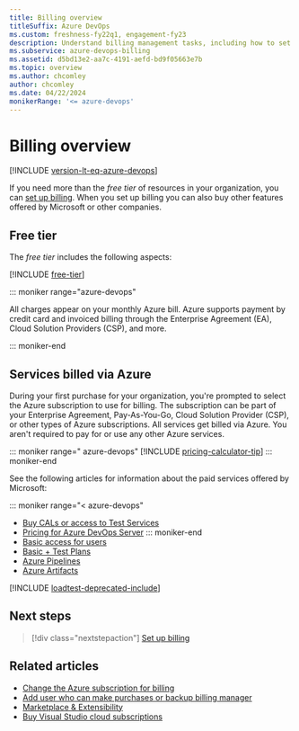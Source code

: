 ```yaml
---
title: Billing overview
titleSuffix: Azure DevOps
ms.custom: freshness-fy22q1, engagement-fy23
description: Understand billing management tasks, including how to set up billing, make purchases, and change the Azure subscription for billing.
ms.subservice: azure-devops-billing
ms.assetid: d5bd13e2-aa7c-4191-aefd-bd9f05663e7b
ms.topic: overview
ms.author: chcomley
author: chcomley
ms.date: 04/22/2024
monikerRange: '<= azure-devops'
---
```


# Billing overview

[!INCLUDE [version-lt-eq-azure-devops](../../includes/version-lt-eq-azure-devops.md)]

If you need more than the *free tier* of resources in your organization, you can [set up billing](set-up-billing-for-your-organization-vs.md). When you set up billing you can also buy other features offered by Microsoft or other companies.

## Free tier

The *free tier* includes the following aspects:

[!INCLUDE [free-tier](../../includes/free-tier.md)]

::: moniker range="azure-devops"

All charges appear on your monthly Azure bill. Azure supports payment by credit card and invoiced billing through the Enterprise Agreement (EA), Cloud Solution Providers (CSP), and more.

::: moniker-end

## Services billed via Azure

During your first purchase for your organization, you're prompted to select the Azure subscription to use for billing. The subscription can be part of your Enterprise Agreement, Pay-As-You-Go, Cloud Solution Provider (CSP), or other types of Azure subscriptions. All services get billed via Azure. You aren't required to pay for or use any other Azure services.

::: moniker range=" azure-devops"
[!INCLUDE [pricing-calculator-tip](../../includes/pricing-calculator-tip.md)]
::: moniker-end

See the following articles for information about the paid services offered by Microsoft:

::: moniker range="< azure-devops"
* [Buy CALs or access to Test Services](buy-access-tfs-test-hub.md)
* [Pricing for Azure DevOps Server](https://azure.microsoft.com/pricing/details/devops/server/)
::: moniker-end
* [Basic access for users](buy-basic-access-add-users.md)
* [Basic + Test Plans](buy-basic-access-add-users.md)
* [Azure Pipelines](../../pipelines/licensing/concurrent-jobs.md#how-much-do-parallel-jobs-cost)
* [Azure Artifacts](../../artifacts/start-using-azure-artifacts.md)

[!INCLUDE [loadtest-deprecated-include](../../test/includes/loadtest-deprecated-include.md)]

## Next steps

> [!div class="nextstepaction"]
> [Set up billing](set-up-billing-for-your-organization-vs.md)

## Related articles

- [Change the Azure subscription for billing](change-azure-subscription.md)
- [Add user who can make purchases or backup billing manager](add-backup-billing-managers.md)
- [Marketplace & Extensibility](../../marketplace-extensibility/index.yml)
- [Buy Visual Studio cloud subscriptions](/visualstudio/subscriptions/vscloud-overview)
